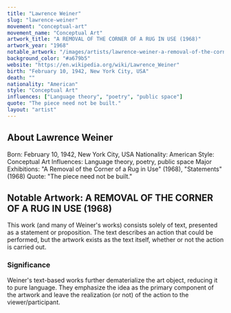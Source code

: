 ```yaml
---
title: "Lawrence Weiner"
slug: "lawrence-weiner"
movement: "conceptual-art"
movement_name: "Conceptual Art"
artwork_title: "A REMOVAL OF THE CORNER OF A RUG IN USE (1968)"
artwork_year: "1968"
notable_artwork: "/images/artists/lawrence-weiner-a-removal-of-the-corner-of-a-rug-in-use.jpg"
background_color: "#a679b5"
website: "https://en.wikipedia.org/wiki/Lawrence_Weiner"
birth: "February 10, 1942, New York City, USA"
death: ""
nationality: "American"
style: "Conceptual Art"
influences: ["Language theory", "poetry", "public space"]
quote: "The piece need not be built."
layout: "artist"
---
```


## About Lawrence Weiner

Born: February 10, 1942, New York City, USA Nationality: American Style: Conceptual Art Influences: Language theory, poetry, public space Major Exhibitions: "A Removal of the Corner of a Rug in Use" (1968), "Statements" (1968) Quote: "The piece need not be built."

## Notable Artwork: A REMOVAL OF THE CORNER OF A RUG IN USE (1968)

This work (and many of Weiner's works) consists solely of text, presented as a statement or proposition. The text describes an action that could be performed, but the artwork exists as the text itself, whether or not the action is carried out.

### Significance

Weiner's text-based works further dematerialize the art object, reducing it to pure language. They emphasize the idea as the primary component of the artwork and leave the realization (or not) of the action to the viewer/participant.
